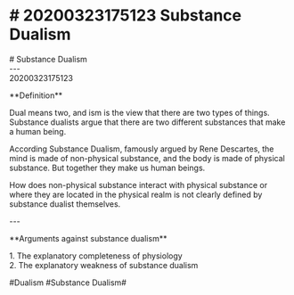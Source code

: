 # \# 20200323175123 Substance Dualism

\# Substance Dualism\
\-\--\
20200323175123

\*\*Definition\*\*

Dual means two, and ism is the view that there are two types of things. Substance dualists argue that there are two different substances that make a human being.

According Substance Dualism, famously argued by Rene Descartes, the mind is made of non-physical substance, and the body is made of physical substance. But together they make us human beings.

How does non-physical substance interact with physical substance or where they are located in the physical realm is not clearly defined by substance dualist themselves.

\-\--

\*\*Arguments against substance dualism\*\*

1\. The explanatory completeness of physiology\
2. The explanatory weakness of substance dualism

\#Dualism \#Substance Dualism\#
